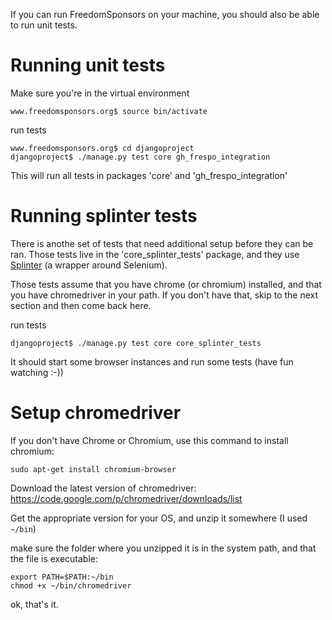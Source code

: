 If you can run FreedomSponsors on your machine, you should also be able to run unit tests.

# Running unit tests

Make sure you're in the virtual environment

```shell
www.freedomsponsors.org$ source bin/activate

```

run tests
```shell
www.freedomsponsors.org$ cd djangoproject
djangoproject$ ./manage.py test core gh_frespo_integration

```

This will run all tests in packages 'core' and 'gh_frespo_integration'

# Running splinter tests

There is anothe set of tests that need additional setup before they can be ran.
Those tests live in the 'core_splinter_tests' package, and they use [Splinter](https://github.com/cobrateam/splinter) (a wrapper around Selenium). 

Those tests assume that you have chrome (or chromium) installed, and that you have chromedriver in your path.
If you don't have that, skip to the next section and then come back here.

run tests
```shell
djangoproject$ ./manage.py test core core_splinter_tests

```

It should start some browser instances and run some tests (have fun watching :-))

# Setup chromedriver

If you don't have Chrome or Chromium, use this command to install chromium:

```
sudo apt-get install chromium-browser
```

Download the latest version of chromedriver:
https://code.google.com/p/chromedriver/downloads/list

Get the appropriate version for your OS, and unzip it somewhere (I used `~/bin`)

make sure the folder where you unzipped it is in the system path, and that the file is executable:

```shell
export PATH=$PATH:~/bin
chmod +x ~/bin/chromedriver
```

ok, that's it.
